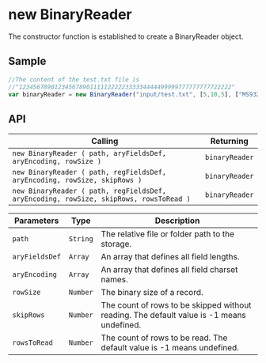 # new BinaryReader

The constructor function is established to create a BinaryReader object.

## Sample

```javascript
//The content of the test.txt file is 
//"123456789012345678901111122222333334444499999777777777722222"
var binaryReader = new BinaryReader("input/test.txt", [5,10,5], ["MS932","MS932","MS932"], 20);
```

## API

| Calling | Returning |
|---|---|
| `new BinaryReader ( path, aryFieldsDef, aryEncoding, rowSize )` | `binaryReader` |
| `new BinaryReader ( path, regFieldsDef, aryEncoding, rowSize, skipRows )` | `binaryReader` |
| `new BinaryReader ( path, regFieldsDef, aryEncoding, rowSize, skipRows, rowsToRead )` | `binaryReader` |

| Parameters | Type | Description |
|---|---|---|
| `path` | `String` | The relative file or folder path to the storage. |
| `aryFieldsDef` | `Array` | An array that defines all field lengths. |
| `aryEncoding` | `Array` | An array that defines all field charset names. |
| `rowSize` | `Number` | The binary size of a record. |
| `skipRows` | `Number` | The count of rows to be skipped without reading. The default value is -1 means undefined. |
| `rowsToRead` | `Number` | The count of rows to be read. The default value is -1 means undefined. |